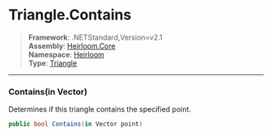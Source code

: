 # Triangle.Contains

> **Framework**: .NETStandard,Version=v2.1  
> **Assembly**: [Heirloom.Core][0]  
> **Namespace**: [Heirloom][0]  
> **Type**: [Triangle][1]  

--------------------------------------------------------------------------------

### Contains(in Vector)

Determines if this triangle contains the specified point.

```cs
public bool Contains(in Vector point)
```

[0]: ..\Heirloom.Core.md
[1]: Heirloom.Triangle.md
